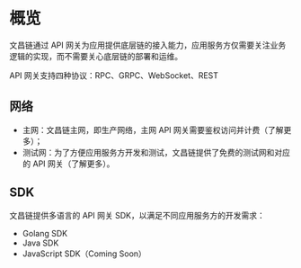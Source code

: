 <!--
order: 1
-->
# 概览

文昌链通过 API 网关为应用提供底层链的接入能力，应用服务方仅需要关注业务逻辑的实现，而不需要关心底层链的部署和运维。

API 网关支持四种协议：RPC、GRPC、WebSocket、REST

## 网络

- 主网：文昌链主网，即生产网络，主网 API 网关需要鉴权访问并计费（了解更多）；
- 测试网：为了方便应用服务方开发和测试，文昌链提供了免费的测试网和对应的 API 网关（了解更多）。

## SDK

文昌链提供多语言的 API 网关 SDK，以满足不同应用服务方的开发需求：

- Golang SDK
- Java SDK
- JavaScript SDK（Coming Soon）

